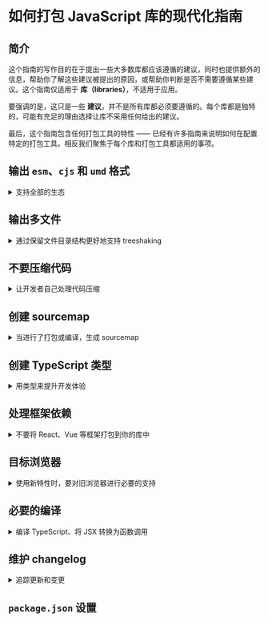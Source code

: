# 如何打包 JavaScript 库的现代化指南

## 简介

这个指南的写作目的在于提出一些大多数库都应该遵循的建议，同时也提供额外的信息，帮助你了解这些建议被提出的原因，或帮助你判断是否不需要遵循某些建议。这个指南仅适用于 **库（libraries）**，不适用于应用。

要强调的是，这只是一些 **建议**，并不是所有库都必须要遵循的。每个库都是独特的，可能有充足的理由选择让库不采用任何给出的建议。

最后，这个指南包含任何打包工具的特性 —— 已经有许多指南来说明如何在配置特定的打包工具。相反我们聚焦于每个库和打包工具都适用的事项。

## 输出 `esm`、`cjs` 和 `umd` 格式

<details>
<summary>支持全部的生态</summary>

`esm` 是“EcmaScript module”的缩写。

`cjs` 是“CommonJS module”的缩写。

`umd` 是“Universal Module Definition”的缩写，它可以在 `<script>` 标签中执行、被 `CommonJS` 模块加载器加载、被 `AMD` 模块加载器加载。

`esm` 被认为是“未来”，但 `cjs` 仍然在社区和生态系统中占有重要地位。`esm` 对于打包工具来说更容易正确地进行 treeshaking，因此对于库来说，具有这种格式很重要。或许在将来的某一天，你的库只需要输出 `esm`。

你可能已经注意到，`umd` 兼容 CommonJS 模块加载器 —— 是否要同时指定 `cjs` 和 `umd` 完全取决于你。在某些情况下，这没有必要。但有些情况下，最好有一个保持源代码的文件和目录结构的纯 `cjs` 输出，和一个输出到单个文件的 `umd`，这样就可以轻松地将其用于 `<script>` 标签。

最后还需要注意是，在开发人员在其应用中同时使用 `cjs` 和 `esm` 格式的情况下，可能会发生双包危险。[dual package hazard](https://nodejs.org/api/packages.html#dual-package-hazard) 一文介绍了一些缓解该问题的方法，[`package.json#exports`](#define-your-exports) 中的条件导出也可以帮助防止这种情况的发生。

</details>

## 输出多文件

<details>
<summary>通过保留文件目录结构更好地支持 treeshaking</summary>

如果你对你的库使用了打包工具或编译工具，对其进行配置保留源文件目录结构。这样可以更容易地标记特定文件具有副作用，这有助于开发者的打包工具进行 threeshaking。更多信息，请参阅这篇文章。

</details>

## 不要压缩代码

<details>
<summary>让开发者自己处理代码压缩</summary>

如果你对你的库使用了打包工具或编译工具，对其进行配置不要进行代码压缩。压缩后的代码难以被开发者的打包工具进行 threeshaking，而且开发者的打包工具将会对你的库进行压缩。更多信息，请参阅这篇文章。

一个例外是，如果你正在创建一个无需打包工具处理，能在直接在浏览器中使用的包（通常，这些包是 `umd` 格式的，但也可以是现代的 `esm` 格式）。在这种情况下，你应该对代码进行压缩，并创建 sourcemap，而且可能期望它是个单文件。

</details>

## 创建 sourcemap

<details>
<summary>当进行了打包或编译，生成 sourcemap</summary>

对源代码进行任何形式的编译，都将导致未来某个抛出的异常位置，无法与源码对应起来。
为了帮助未来的自己，创建 sourcemap，即使编译工作很少。

</details>

## 创建 TypeScript 类型

<details>
<summary>用类型来提升开发体验</summary>

</details>

## 处理框架依赖

<details>
<summary>不要将 React、Vue 等框架打包到你的库中</summary>

当构建的库依赖某个框架（例如 React、Vue 等），或者是作为另一个库的插件，你可能需要将框架配置到“externals”中。这可以使你的库引用这个框架，但不会将其包含在最终的产出中。这会防止产生一些 bug，并减少库的体积。

你应该也需要将框架添加到库的 `package.json` 的 peer dependencies 中，这将帮助开发者发现你依赖某个框架。

</details>

## 目标浏览器

<details>
<summary>使用新特性时，要对旧浏览器进行必要的支持</summary>

这篇 web.dev 上的文章提供了一个很好的案例，并提供了关于指导原则：

* 当使用你的库时，允许开发者支持老版本的浏览器。
* 输出多个产物来支持不同版本的浏览器。

一个例子是，如果你使用 TypeScript，你应该在 `tsconfig.json` 中将 `"target"` 设置为 `ESNext`。

</details>

## 必要的编译

<details>
<summary>编译 TypeScript、将 JSX 转换为函数调用</summary>

如果库的源码是需要进行编译的形式，如 TypeScript、React 或 Vue 组件等，那么你库需要输出的是编译后的代码。

例如：

* 你的 TypeScript 代码应该输出为 JavaScript。
* 你的 React 组件，例如 `<Example />`，应该在输出中使用 `jsx()` 或 `createElement()` 替换 JSX 语法。

</details>

## 维护 changelog

<details>
<summary>追踪更新和变更</summary>

要让开发者能了解到有哪些变更和对他们的影响，至于是通过自动化工具还是通过亲自动手的方式来处理，这无关紧要。理想情况下，库的每次版本变更都应该在 changelog 进行同步更新。

</details>

## `package.json` 设置
